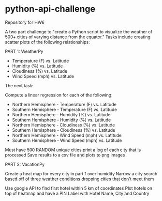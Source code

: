 # python-api-challenge
Repository for HW6

A two part challenge to "create a Python script to visualize the weather of 500+ cities of varying distance from the equator."  Tasks include creating scatter plots of the following relationships:

PART 1:  WeatherPy

* Temperature (F) vs. Latitude
* Humidity (%) vs. Latitude
* Cloudiness (%) vs. Latitude
* Wind Speed (mph) vs. Latitude

The next task:

Compute a linear regression for each of the following:

* Northern Hemisphere - Temperature (F) vs. Latitude
* Southern Hemisphere - Temperature (F) vs. Latitude
* Northern Hemisphere - Humidity (%) vs. Latitude
* Southern Hemisphere - Humidity (%) vs. Latitude
* Northern Hemisphere - Cloudiness (%) vs. Latitude
* Southern Hemisphere - Cloudiness (%) vs. Latitude
* Northern Hemisphere - Wind Speed (mph) vs. Latitude
* Southern Hemisphere - Wind Speed (mph) vs. Latitude

Must have 500 RANDOM unique cities
print a log of each city that is processed
Save results to a csv file and plots to png images

PART 2:  VacationPy

Create a heat map for every city in part 1 over humidity
Narrow a city search based off of three weather conditions dropping cities that don't meet them

Use google API to find first hotel within 5 km of coordinates
Plot hotels on top of heatmap and have a PIN Label with Hotel Name, City and Country
